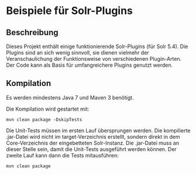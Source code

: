 # Beispiele für Solr-Plugins

## Beschreibung

Dieses Projekt enthält einige funktionierende Solr-Plugins (für Solr 5.4).
Die Plugins sind an sich wenig sinnvoll, sie dienen vielmehr der Veranschaulichung
der Funktionsweise von verschiedenen Plugin-Arten. Der Code kann als Basis für 
umfangreichere Plugins genutzt werden.

## Kompilation

Es werden mindestens Java 7 und Maven 3 benötigt.

Die Kompilation wird gestartet mit:

``` mvn clean package -DskipTests ```

Die Unit-Tests müssen im ersten Lauf übersprungen werden. Die kompilierte 
.jar-Datei wird nicht im target-Verzeichnis erstellt, sondern direkt in 
dem Core-Verzeichnis der eingebetteten Solr-Instanz. Die .jar-Datei muss 
an dieser Stelle sein, damit die Unit-Tests ausgeführt werden können. Der 
zweite Lauf kann dann die Tests mitausführen:

``` mvn clean package ```